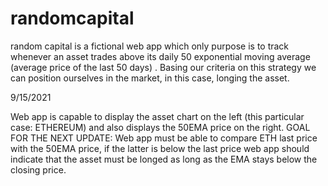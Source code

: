 # randomcapital
random capital is a fictional web app which only purpose is to track whenever an asset trades above its daily 50 exponential moving average (average price of the last 50 days) . Basing our criteria on this strategy we can position ourselves in the market, in this case, longing the asset.

9/15/2021

Web app is capable to display the asset chart on the left (this particular case: ETHEREUM) and also displays the 50EMA price on the right.
GOAL FOR THE NEXT UPDATE: Web app must be able to compare ETH last price with the 50EMA price, if the latter is below the last price web app should indicate that the asset must be longed as long as the EMA stays below the closing price.

